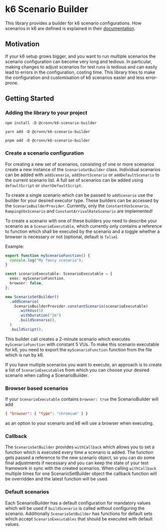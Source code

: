 # k6 Scenario Builder

This library provides a builder for k6 scenario configurations. How scenarios in k6 are defined is explained in their [documentation](https://grafana.com/docs/k6/latest/using-k6/scenarios/).

## Motivation

If your k6 setup grows bigger, and you want to run multiple scenarios the scenario configuration can become very long and tedious.
In particular, making changes to adjust scenarios for test runs is tedious and can easily lead to errors in the configuration, costing time.
This library tries to make the configuration and customisation of k6 scenarios easier and less error-prone.

## Getting Started

### Adding the library to your project

```shell
npm install -D @cronn/k6-scenario-builder
```

```shell
yarn add -D @cronn/k6-scenario-builder
```

```shell
pnpm add -D @cronn/k6-scenario-builder
```

### Create a scenario configuration

For creating a new set of scenarios, consisting of one or more scenarios create a new instance of the `ScenarioSetBuilder` class. Individual scenarios can be added with `addScenario`, `addShortScenario` or `addDefaultScenario` to the current scenario list. A full set of scenarios can be added using `defaultScript` or `shortDefaultScript`.

To create a single scenario which can be passed to `addScenario` use the builder for your desired executor type. These builders can be accessed by the `ScenarioBuilderProvider`. Currently, only the `ConstantVUsScenario`, `RampingVUsScenario` and `ConstantArrivalRateScenario` are implemented!

To create a scenario with one of these builders you need to describe your scenario as a `ScenarioExecutable`, which currently only contains a reference to function which shall be executed by the scenario and a toggle whether a browser is necessary or not (optional, default is `false`).

Example:

```typescript
export function myScenarioFunction() {
  console.log("My fancy scenario");
}

const scenarioExecutable: ScenarioExecutable = {
  exec: myScenarioFunction,
  browser: false,
};

new ScenarioSetBuilder()
  .addScenario(
    ScenarioBuilderProvider.constantScenario(scenarioExecutable)
      .withVus(5)
      .withDuration("2m")
      .buildScenario(),
  )
  .buildScript();
```

This builder call creates a 2-minute scenario which executes `myScenarioFunction` with constant 5 VUs.
To make this scenario executable for k6, you need to export the `myScenarioFunction` function from the file which is run by k6.

If you have multiple scenarios you want to execute, an approach is to create a list of `ScenarioExecutable`s from which you can choose your desired scenario when calling a ScenarioBuilder.

### Browser based scenarios

If your `ScenarioExecutable` contains `browser: true` the ScenarioBuilder will add

```json
{ "browser": { "type": "chromium" } }
```

as an option to your scenario and k6 will use a browser when executing.

### Callback

The `ScenarioSetBuilder` provides `withCallback` which allows you to set a function which is executed every time a scenario is added.
The function gets passed a reference to the new scenario object, so you can do some final adjustments if necessary and you can keep the state of your test framework in sync with the created scenarios.
When calling `withCallback` multiple times for one ScenarioSetBuilder object the callback function will be overridden and the latest function will be used.

### Default scenarios

Each ScenarioBuilder has a default configuration for mandatory values which will be used if `buildScenario` is called without configuring the scenario.
Additionally `ScenarioSetBuilder` has functions for default sets which accept `ScenarioExecutables` that should be executed with default values.
